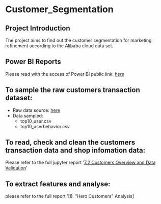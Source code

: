 # Customer_Segmentation
## Project Introduction
The project aims to find out the customer segmentation for marketing refinement according to the Alibaba cloud data set.
## Power BI Reports
   Please read with the access of Power BI public link:   [here](https://app.powerbi.com/view?r=eyJrIjoiNmRiMGVlMjMtODcwZi00NjZjLTg1NTgtY2E2YjQ1YjAyYTBmIiwidCI6ImU5N2Q5OTExLTY1OTEtNGNjMy1iYjE4LTAxYmMxNmNmOTA3ZSJ9&pageName=ReportSection)
## To sample the raw customers transaction dataset:
- Raw data source: [here](https://tianchi.aliyun.com/dataset/dataDetail?dataId=58&userId=1&lang=en-us)
- Data sampled: 
   - top10_user.csv
   - top10_userbehavior.csv 
## To read, check and clean the customers transaction data and shop infomation data:
  Please refer to the full jupyter report '[7.2 Customers Overview and Data Validation](https://drive.google.com/file/d/1PeidPPU8M6XU3MozcraXn7wAe7yUHRlX/view?usp=sharing)'
## To extract features and analyse:
  please refer to the full report '[8. "Hero Customers" Analysis]

